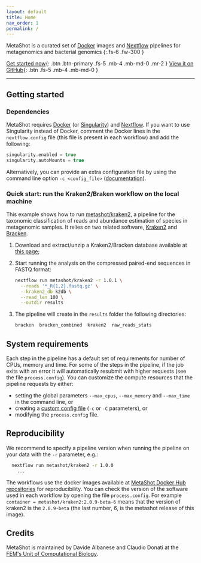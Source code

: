```yaml
---
layout: default
title: Home
nav_order: 1
permalink: /
---
```


MetaShot is a curated set of [Docker](https://www.docker.com/) images and
[Nextflow](nextflow.io) pipelines for metagenomics and bacterial genomics
{:.fs-6 .fw-300 }

[Get started now](#getting-started){: .btn .btn-primary .fs-5 .mb-4 .mb-md-0 .mr-2 } [View it on GitHub](https://github.com/pmarsceill/just-the-docs){: .btn .fs-5 .mb-4 .mb-md-0 }

---

## Getting started

### Dependencies

MetaShot requires [Docker](https://www.docker.com/) (or
[Singularity](https://singularity.lbl.gov/)) and [Nextflow](nextflow.io). If you
want to use Singularity instead of Docker, comment the Docker lines in the
`nextflow.config` file (this file is present in each workflow) and add the
following:

```groovy
singularity.enabled = true
singularity.autoMounts = true
```

Alternatively, you can provide an extra configuration file by using the command
line option `-c <config_file>`
([documentation](https://www.nextflow.io/docs/latest/config.html#configuration-file)).

### Quick start: run the Kraken2/Braken workflow on the local machine
This example shows how to run
[metashot/kraken2](https://github.com/metashot/kraken2), a pipeline for the
taxonomic classification of reads and abundance estimation of species in
metagenomic samples. It relies on two related software,
[Kraken2](https://ccb.jhu.edu/software/kraken2/) and
[Bracken](https://ccb.jhu.edu/software/bracken/).

1. Download and extract/unzip a Kraken2/Bracken database available at [this
   page](https://benlangmead.github.io/aws-indexes/k2);
1. Start running the analysis on the compressed paired-end sequences in FASTQ
   format:
   
   ```bash
   nextflow run metashot/kraken2 -r 1.0.1 \
     --reads '*_R{1,2}.fastq.gz' \
     --kraken2_db k2db \
     --read_len 100 \
     --outdir results
   ```
1. The pipeline will create in the `results` folder the following directories:

   ```bash
   bracken  bracken_combined  kraken2  raw_reads_stats
   ```

## System requirements
Each step in the pipeline has a default set of requirements for number of CPUs,
memory and time. For some of the steps in the pipeline, if the job exits with an
error it will automatically resubmit with higher requests (see the file
`process.config`). You can customize the compute resources that the pipeline
requests by either:
- setting the global parameters `--max_cpus`, `--max_memory` and
  `--max_time` in the command line, or
- creating a [custom config
  file](https://www.nextflow.io/docs/latest/config.html#configuration-file)
  (`-c` or `-C` parameters), or
- modifying the `process.config` file.

## Reproducibility
We recommend to specify a pipeline version when running the pipeline on your
data with the `-r` parameter, e.g.:

```bash
  nextflow run metashot/kraken2 -r 1.0.0
    ...
```

The workflows use the docker images available at [MetaShot Docker Hub
repositories](https://hub.docker.com/u/metashot/) for reproducibility. You can
check the version of the software used in each workflow by opening the file
`process.config`. For example `container = metashot/kraken2:2.0.9-beta-6` means
that the version of kraken2 is the `2.0.9-beta` (the last number, 6, is the
metashot release of this image).

## Credits
MetaShot is maintained by Davide Albanese and Claudio Donati at the [FEM's Unit
of Computational
Biology](https://www.fmach.it/eng/CRI/general-info/organisation/Chief-scientific-office/Computational-biology).
